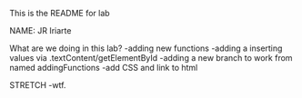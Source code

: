 This is the README for lab

NAME: JR Iriarte

What are we doing in this lab?
-adding new functions
-adding a inserting values via .textContent/getElementById
-adding a new branch to work from named addingFunctions
-add CSS and link to html

STRETCH
-wtf.
